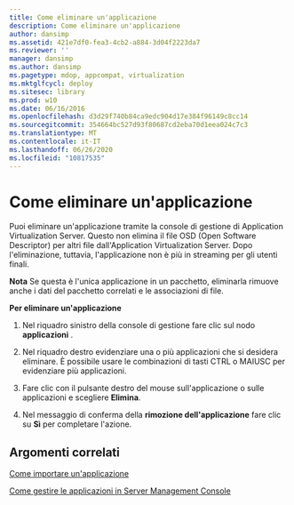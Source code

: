 ```yaml
---
title: Come eliminare un'applicazione
description: Come eliminare un'applicazione
author: dansimp
ms.assetid: 421e7df0-fea3-4cb2-a884-3d04f2223da7
ms.reviewer: ''
manager: dansimp
ms.author: dansimp
ms.pagetype: mdop, appcompat, virtualization
ms.mktglfcycl: deploy
ms.sitesec: library
ms.prod: w10
ms.date: 06/16/2016
ms.openlocfilehash: d3d29f740b84ca9edc904d17e384f96149c8cc14
ms.sourcegitcommit: 354664bc527d93f80687cd2eba70d1eea024c7c3
ms.translationtype: MT
ms.contentlocale: it-IT
ms.lasthandoff: 06/26/2020
ms.locfileid: "10817535"
---
```

# Come eliminare un'applicazione


Puoi eliminare un'applicazione tramite la console di gestione di Application Virtualization Server. Questo non elimina il file OSD (Open Software Descriptor) per altri file dall'Application Virtualization Server. Dopo l'eliminazione, tuttavia, l'applicazione non è più in streaming per gli utenti finali.

**Nota**  Se questa è l'unica applicazione in un pacchetto, eliminarla rimuove anche i dati del pacchetto correlati e le associazioni di file.

 

**Per eliminare un'applicazione**

1.  Nel riquadro sinistro della console di gestione fare clic sul nodo **applicazioni** .

2.  Nel riquadro destro evidenziare una o più applicazioni che si desidera eliminare. È possibile usare le combinazioni di tasti CTRL o MAIUSC per evidenziare più applicazioni.

3.  Fare clic con il pulsante destro del mouse sull'applicazione o sulle applicazioni e scegliere **Elimina**.

4.  Nel messaggio di conferma della **rimozione dell'applicazione** fare clic su **Sì** per completare l'azione.

## Argomenti correlati


[Come importare un'applicazione](how-to-import-an-applicationserver.md)

[Come gestire le applicazioni in Server Management Console](how-to-manage-applications-in-the-server-management-console.md)

 

 





